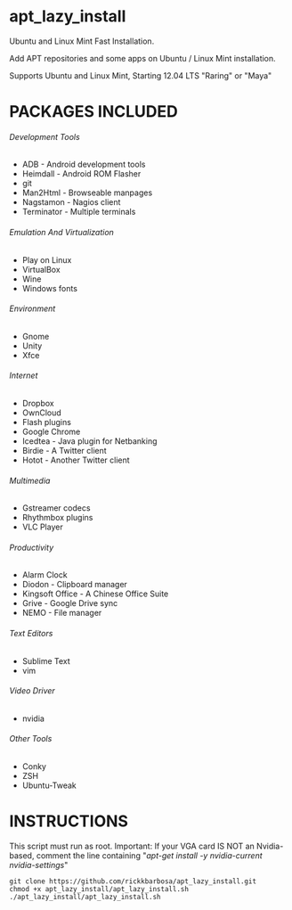 apt_lazy_install
================

Ubuntu and Linux Mint Fast Installation.

Add APT repositories and some apps on Ubuntu / Linux Mint installation.

Supports Ubuntu and Linux Mint, Starting 12.04 LTS "Raring" or "Maya"


PACKAGES INCLUDED
=================

###### Development Tools
* ADB - Android development tools
* Heimdall - Android ROM Flasher
* git
* Man2Html - Browseable manpages
* Nagstamon - Nagios client
* Terminator - Multiple terminals
 
###### Emulation And Virtualization
* Play on Linux
* VirtualBox
* Wine
* Windows fonts

###### Environment
* Gnome
* Unity
* Xfce

###### Internet
* Dropbox
* OwnCloud
* Flash plugins
* Google Chrome
* Icedtea - Java plugin for Netbanking
* Birdie - A Twitter client
* Hotot - Another Twitter client

###### Multimedia
* Gstreamer codecs
* Rhythmbox plugins
* VLC Player

###### Productivity
* Alarm Clock
* Diodon - Clipboard manager
* Kingsoft Office - A Chinese Office Suite
* Grive - Google Drive sync
* NEMO - File manager

###### Text Editors
* Sublime Text
* vim

###### Video Driver
* nvidia

###### Other Tools
* Conky
* ZSH
* Ubuntu-Tweak


INSTRUCTIONS
============

This script must run as root.
Important: If your VGA card IS NOT an Nvidia-based, comment the line containing "*apt-get install -y nvidia-current nvidia-settings*"

    git clone https://github.com/rickkbarbosa/apt_lazy_install.git
    chmod +x apt_lazy_install/apt_lazy_install.sh
    ./apt_lazy_install/apt_lazy_install.sh
